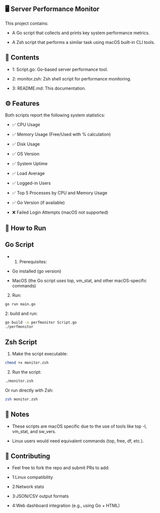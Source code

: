 ## 🖥️ Server Performance Monitor
This project contains:

- A Go script that collects and prints key system performance metrics.

- A Zsh script that performs a similar task using macOS built-in CLI tools.


## 📁 Contents
- 1: Script.go: Go-based server performance tool.

- 2: monitor.zsh: Zsh shell script for performance monitoring.

- 3: README.md: This documentation.


## ⚙️ Features
Both scripts report the following system statistics:

- ✅ CPU Usage

- ✅ Memory Usage (Free/Used with % calculation)

- ✅ Disk Usage

- ✅ OS Version

- ✅ System Uptime

- ✅ Load Average

- ✅ Logged-in Users

- ✅ Top 5 Processes by CPU and Memory Usage

- ✅ Go Version (if available)

- ❌ Failed Login Attempts (macOS not supported)


## 🏁 How to Run
## Go Script
- 1. Prerequisites:
- Go installed (go version)

- MacOS (the Go script uses top, vm_stat, and other macOS-specific commands)
 
2. Run:
```bash
go run main.go
```

2: build and run:
```bash
go build -o perfmonitor Script.go
./perfmonitor
```



## Zsh Script
1. Make the script executable:
```bash
chmod +x monitor.zsh
```

2. Run the script:
```bash
./monitor.zsh
```

Or run directly with Zsh:
```bash
zsh monitor.zsh
```

## 📌 Notes
- These scripts are macOS specific due to the use of tools like top -l, vm_stat, and sw_vers.

- Linux users would need equivalent commands (top, free, df, etc.).

## 🤝 Contributing
- Feel free to fork the repo and submit PRs to add:

- 1:Linux compatibility
- 2:Network stats
- 3:JSON/CSV output formats
- 4:Web dashboard integration (e.g., using Go + HTML)
